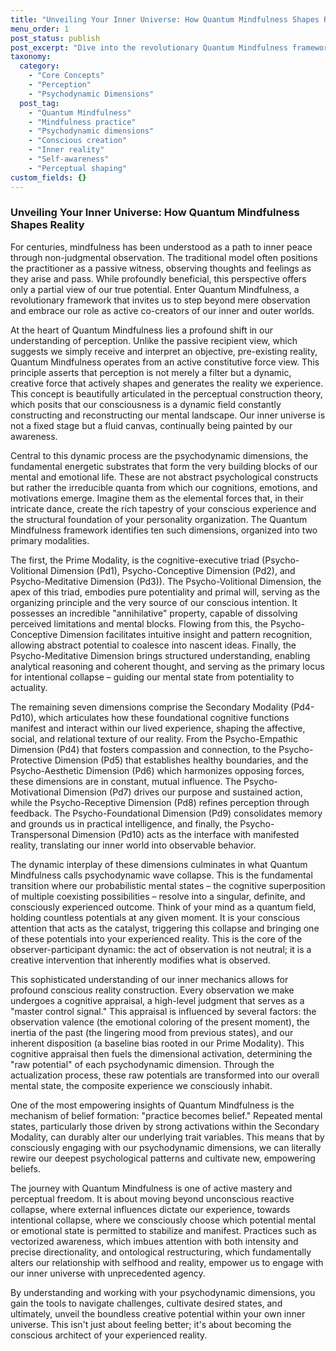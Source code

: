 ```yaml
---
title: "Unveiling Your Inner Universe: How Quantum Mindfulness Shapes Reality"
menu_order: 1
post_status: publish
post_excerpt: "Dive into the revolutionary Quantum Mindfulness framework, where your perception actively shapes reality. Discover how understanding your psychodynamic dimensions empowers you to consciously navigate and transform your inner world, moving from passive observation to active co-creation of your experience."
taxonomy:
  category:
    - "Core Concepts"
    - "Perception"
    - "Psychodynamic Dimensions"
  post_tag:
    - "Quantum Mindfulness"
    - "Mindfulness practice"
    - "Psychodynamic dimensions"
    - "Conscious creation"
    - "Inner reality"
    - "Self-awareness"
    - "Perceptual shaping"
custom_fields: {}
---
```


### Unveiling Your Inner Universe: How Quantum Mindfulness Shapes Reality

For centuries, mindfulness has been understood as a path to inner peace through non-judgmental observation. The traditional model often positions the practitioner as a passive witness, observing thoughts and feelings as they arise and pass. While profoundly beneficial, this perspective offers only a partial view of our true potential. Enter Quantum Mindfulness, a revolutionary framework that invites us to step beyond mere observation and embrace our role as active co-creators of our inner and outer worlds.

At the heart of Quantum Mindfulness lies a profound shift in our understanding of perception. Unlike the passive recipient view, which suggests we simply receive and interpret an objective, pre-existing reality, Quantum Mindfulness operates from an active constitutive force view. This principle asserts that perception is not merely a filter but a dynamic, creative force that actively shapes and generates the reality we experience. This concept is beautifully articulated in the perceptual construction theory, which posits that our consciousness is a dynamic field constantly constructing and reconstructing our mental landscape. Our inner universe is not a fixed stage but a fluid canvas, continually being painted by our awareness.

Central to this dynamic process are the psychodynamic dimensions, the fundamental energetic substrates that form the very building blocks of our mental and emotional life. These are not abstract psychological constructs but rather the irreducible quanta from which our cognitions, emotions, and motivations emerge. Imagine them as the elemental forces that, in their intricate dance, create the rich tapestry of your conscious experience and the structural foundation of your personality organization. The Quantum Mindfulness framework identifies ten such dimensions, organized into two primary modalities.

The first, the Prime Modality, is the cognitive-executive triad (Psycho-Volitional Dimension (Pd1), Psycho-Conceptive Dimension (Pd2), and Psycho-Meditative Dimension (Pd3)). The Psycho-Volitional Dimension, the apex of this triad, embodies pure potentiality and primal will, serving as the organizing principle and the very source of our conscious intention. It possesses an incredible "annihilative" property, capable of dissolving perceived limitations and mental blocks. Flowing from this, the Psycho-Conceptive Dimension facilitates intuitive insight and pattern recognition, allowing abstract potential to coalesce into nascent ideas. Finally, the Psycho-Meditative Dimension brings structured understanding, enabling analytical reasoning and coherent thought, and serving as the primary locus for intentional collapse – guiding our mental state from potentiality to actuality.

The remaining seven dimensions comprise the Secondary Modality (Pd4-Pd10), which articulates how these foundational cognitive functions manifest and interact within our lived experience, shaping the affective, social, and relational texture of our reality. From the Psycho-Empathic Dimension (Pd4) that fosters compassion and connection, to the Psycho-Protective Dimension (Pd5) that establishes healthy boundaries, and the Psycho-Aesthetic Dimension (Pd6) which harmonizes opposing forces, these dimensions are in constant, mutual influence. The Psycho-Motivational Dimension (Pd7) drives our purpose and sustained action, while the Psycho-Receptive Dimension (Pd8) refines perception through feedback. The Psycho-Foundational Dimension (Pd9) consolidates memory and grounds us in practical intelligence, and finally, the Psycho-Transpersonal Dimension (Pd10) acts as the interface with manifested reality, translating our inner world into observable behavior.

The dynamic interplay of these dimensions culminates in what Quantum Mindfulness calls psychodynamic wave collapse. This is the fundamental transition where our probabilistic mental states – the cognitive superposition of multiple coexisting possibilities – resolve into a singular, definite, and consciously experienced outcome. Think of your mind as a quantum field, holding countless potentials at any given moment. It is your conscious attention that acts as the catalyst, triggering this collapse and bringing one of these potentials into your experienced reality. This is the core of the observer-participant dynamic: the act of observation is not neutral; it is a creative intervention that inherently modifies what is observed.

This sophisticated understanding of our inner mechanics allows for profound conscious reality construction. Every observation we make undergoes a cognitive appraisal, a high-level judgment that serves as a "master control signal." This appraisal is influenced by several factors: the observation valence (the emotional coloring of the present moment), the inertia of the past (the lingering mood from previous states), and our inherent disposition (a baseline bias rooted in our Prime Modality). This cognitive appraisal then fuels the dimensional activation, determining the "raw potential" of each psychodynamic dimension. Through the actualization process, these raw potentials are transformed into our overall mental state, the composite experience we consciously inhabit.

One of the most empowering insights of Quantum Mindfulness is the mechanism of belief formation: "practice becomes belief." Repeated mental states, particularly those driven by strong activations within the Secondary Modality, can durably alter our underlying trait variables. This means that by consciously engaging with our psychodynamic dimensions, we can literally rewire our deepest psychological patterns and cultivate new, empowering beliefs.

The journey with Quantum Mindfulness is one of active mastery and perceptual freedom. It is about moving beyond unconscious reactive collapse, where external influences dictate our experience, towards intentional collapse, where we consciously choose which potential mental or emotional state is permitted to stabilize and manifest. Practices such as vectorized awareness, which imbues attention with both intensity and precise directionality, and ontological restructuring, which fundamentally alters our relationship with selfhood and reality, empower us to engage with our inner universe with unprecedented agency.

By understanding and working with your psychodynamic dimensions, you gain the tools to navigate challenges, cultivate desired states, and ultimately, unveil the boundless creative potential within your own inner universe. This isn't just about feeling better; it's about becoming the conscious architect of your experienced reality.